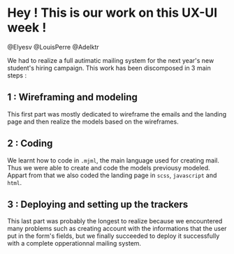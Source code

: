 # Hey ! This is our work on this UX-UI week !
@Elyesv @LouisPerre @Adelktr

We had to realize a full autimatic mailing system for the next year's new student's hiring campaign.
This work has been discomposed in 3 main steps :

## 1 : Wireframing and modeling

This first part was mostly dedicated to wireframe the emails and the landing page and then realize the models based on the wireframes.


## 2 : Coding

We learnt how to code in ``.mjml``, the main language used for creating mail.
Thus we were able to create and code the models previousy modeled.
Appart from that we also coded the landing page in ``scss``, ``javascript`` and ``html``.



## 3 : Deploying and setting up the trackers

This last part was probably the longest to realize because we encountered many problems such as creating account with the informations that the user put in the form's fields,
but we finally succeeded to deploy it successfully with a complete opperationnal mailing system.
